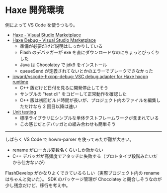 # Haxe 開発環境
例によって VS Code を使うつもり。
- [Haxe - Visual Studio Marketplace](https://marketplace.visualstudio.com/items?itemName=nadako.vshaxe)
- [Haxe Debug - Visual Studio Marketplace](https://marketplace.visualstudio.com/items?itemName=vshaxe.haxe-debug)
    - 準備が必要だけど説明はしっかりしている
    - Flash のデバッガーが exe を直にダウンロードなのにちょっとびっくりした
    - Java は Chocolatey で jdk9 をインストール
    - queueSend が定義されてないとかのエラーでブレークできなかった
- [jcward/vscode-hxcpp-debug: VSC debug adapter for Haxe hxcpp runtime](https://github.com/jcward/vscode-hxcpp-debug)
    - C++ 版だけど日付を見るに開発停止してそう
    - サンプルの "test cli" をコピーして正常動作を確認した
    - C++ 版は初回ビルド時間が長いが、プロジェクト内のファイルを編集しただけなら 2 回目以降は速い
- [Unit testing](https://haxe.org/manual/std-unit-testing.html)
    - 標準ライブラリにシンプルな単体テストフレームワークが含まれている
    - この感じだとデバッガとの組み合わせも簡単そう

---

しばらく VS Code で howm-parser を使ってみたが難が大きい。
- rename がローカル変数名くらいしか効かない
- C++ デバッガが高頻度でアタッチに失敗する（プロトタイプ段階みたいだから仕方ないが）


FlashDevelop がかなりよくできているらしい（実際プロジェクト内の rename はちゃんと効いた）。
SDK のパッケージ管理が Chocolatey と競合しそうなのが少し残念だけど、移行を考え中。